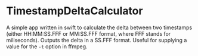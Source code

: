 # TimestampDeltaCalculator

A simple app written in swift to calculate the delta between two timestamps (either HH:MM:SS.FFF or MM:SS.FFF format, where FFF stands for miliseconds). Outputs the delta in a SS.FFF format. Useful for supplying a value for the ```-t``` option in ffmpeg.
